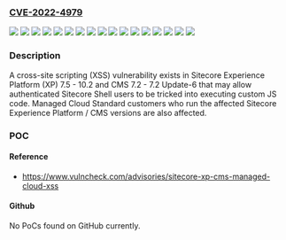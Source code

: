 ### [CVE-2022-4979](https://cve.mitre.org/cgi-bin/cvename.cgi?name=CVE-2022-4979)
![](https://img.shields.io/static/v1?label=Product&message=Content%20Mangement%20System%20(CMS)&color=blue)
![](https://img.shields.io/static/v1?label=Product&message=Experience%20Platform&color=blue)
![](https://img.shields.io/static/v1?label=Product&message=Managed%20Cloud&color=blue)
![](https://img.shields.io/static/v1?label=Version&message=*%20&color=brightgreen)
![](https://img.shields.io/static/v1?label=Version&message=10.0%20Initial%20Release%20&color=brightgreen)
![](https://img.shields.io/static/v1?label=Version&message=10.1%20Initial%20Release%20&color=brightgreen)
![](https://img.shields.io/static/v1?label=Version&message=10.2%20Initial%20Release%20&color=brightgreen)
![](https://img.shields.io/static/v1?label=Version&message=7.2%20Initial%20Release%20&color=brightgreen)
![](https://img.shields.io/static/v1?label=Version&message=7.5%20Initial%20Release%20&color=brightgreen)
![](https://img.shields.io/static/v1?label=Version&message=8.0%20Initial%20Release%20&color=brightgreen)
![](https://img.shields.io/static/v1?label=Version&message=8.1%20Initial%20Release%20&color=brightgreen)
![](https://img.shields.io/static/v1?label=Version&message=8.2%20Initial%20Release%20&color=brightgreen)
![](https://img.shields.io/static/v1?label=Version&message=9.0%20Initial%20Release%20&color=brightgreen)
![](https://img.shields.io/static/v1?label=Version&message=9.1%20Initial%20Release%20&color=brightgreen)
![](https://img.shields.io/static/v1?label=Version&message=9.2%20Initial%20Release%20&color=brightgreen)
![](https://img.shields.io/static/v1?label=Version&message=9.3%20Initial%20Release%20&color=brightgreen)
![](https://img.shields.io/static/v1?label=Vulnerability&message=CWE-79%20Improper%20Neutralization%20of%20Input%20During%20Web%20Page%20Generation%20(XSS%20or%20'Cross-site%20Scripting')&color=brightgreen)

### Description

A cross-site scripting (XSS) vulnerability exists in Sitecore Experience Platform (XP) 7.5 - 10.2 and CMS 7.2 - 7.2 Update-6 that may allow authenticated Sitecore Shell users to be tricked into executing custom JS code. Managed Cloud Standard customers who run the affected Sitecore Experience Platform / CMS versions are also affected.

### POC

#### Reference
- https://www.vulncheck.com/advisories/sitecore-xp-cms-managed-cloud-xss

#### Github
No PoCs found on GitHub currently.

